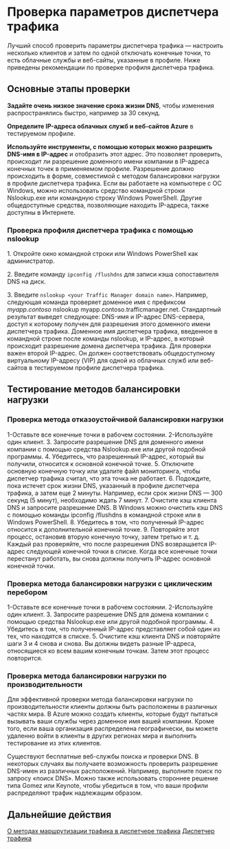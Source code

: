 <properties
   pageTitle="Проверка параметров диспетчера трафика"
   description="В этой статье вы узнаете, как проверять параметры диспетчера трафика"
   services="traffic-manager"
   documentationCenter="na"
   authors="joaoma"
   manager="adinah"
   editor="tysonn" />
<tags 
   ms.service="traffic-manager"
   ms.devlang="na"
   ms.topic="article"
   ms.tgt_pltfrm="na"
   ms.workload="infrastructure-services"
   ms.date="12/01/2015"
   ms.author="joaoma" />

# Проверка параметров диспетчера трафика

Лучший способ проверить параметры диспетчера трафика — настроить несколько клиентов и затем по одной отключать конечные точки, то есть облачные службы и веб-сайты, указанные в профиле. Ниже приведены рекомендации по проверке профиля диспетчера трафика.

## Основные этапы проверки

**Задайте очень низкое значение срока жизни DNS**, чтобы изменения распространялись быстро, например за 30 секунд.

**Определите IP-адреса облачных служб и веб-сайтов Azure** в тестируемом профиле.

**Используйте инструменты, с помощью которых можно разрешить DNS-имя в IP-адрес** и отобразить этот адрес. Это позволяет проверить, происходит ли разрешение доменного имени компании в IP-адреса конечных точек в применяемом профиле. Разрешение должно происходить в форме, совместимой с методом балансировки нагрузки в профиле диспетчера трафика. Если вы работаете на компьютере с ОС Windows, можно использовать средство командной строки Nslookup.exe или командную строку Windows PowerShell. Другие общедоступные средства, позволяющие находить IP-адреса, также доступны в Интернете.

### Проверка профиля диспетчера трафика с помощью nslookup

1\. Откройте окно командной строки или Windows PowerShell как администратор.

2\. Введите команду `ipconfig /flushdns` для записи кэша сопоставителя DNS на диск.

3\. Введите `nslookup <your Traffic Manager domain name>`. Например, следующая команда проверяет доменное имя с префиксом *myapp.contoso* nslookup myapp.contoso.trafficmanager.net. Стандартный результат выведет следующее: DNS-имя и IP-адрес DNS-сервера, доступ к которому получен для разрешения этого доменного имени диспетчера трафика. Доменное имя диспетчера трафика, введенное в командной строке после команды nslookup, и IP-адрес, в который происходит разрешение домена диспетчера трафика. Для проверки важен второй IP-адрес. Он должен соответствовать общедоступному виртуальному IP-адресу (VIP) для одной из облачных служб или веб-сайтов в тестируемом профиле диспетчера трафика.

## Тестирование методов балансировки нагрузки


### Проверка метода отказоустойчивой балансировки нагрузки

1-Оставьте все конечные точки в рабочем состоянии. 2-Используйте один клиент. 3. Запросите разрешение DNS для доменного имени компании с помощью средства Nslookup.exe или другой подобной программы. 4. Убедитесь, что разрешенный IP-адрес, который вы получили, относится к основной конечной точке. 5. Отключите основную конечную точку или удалите файл мониторинга, чтобы диспетчер трафика считал, что эта точка не работает. 6. Подождите, пока истечет срок жизни DNS, указанный в профиле диспетчера трафика, а затем еще 2 минуты. Например, если срок жизни DNS — 300 секунд (5 минут), необходимо ждать 7 минут. 7. Очистите кэш клиента DNS и запросите разрешение DNS. В Windows можно очистить кэш DNS с помощью команды ipconfig /flushdns в командной строке или в Windows PowerShell. 8. Убедитесь в том, что полученный IP-адрес относится к дополнительной конечной точке. 9. Повторяйте этот процесс, остановив вторую конечную точку, затем третью и т. д. Каждый раз проверяйте, что после разрешения DNS возвращается IP-адрес следующей конечной точки в списке. Когда все конечные точки перестанут работать, вы снова должны получить IP-адрес основной конечной точки.

### Проверка метода балансировки нагрузки с циклическим перебором

1-Оставьте все конечные точки в рабочем состоянии. 2-Используйте один клиент. 3. Запросите разрешение DNS для домена компании с помощью средства Nslookup.exe или другой подобной программы. 4. Убедитесь в том, что полученный IP-адрес представляет собой один из тех, что находятся в списке. 5. Очистите кэш клиента DNS и повторяйте шаги 3 и 4 снова и снова. Вы должны видеть разные IP-адреса, относящиеся ко всем вашим конечным точкам. Затем этот процесс повторится.

### Проверка метода балансировки нагрузки по производительности

Для эффективной проверки метода балансировки нагрузки по производительности клиенты должны быть расположены в различных частях мира. В Azure можно создать клиенты, которые будут пытаться вызывать ваши службы через доменное имя вашей компании. Кроме того, если ваша организация распределена географически, вы можете удаленно войти в клиенты в других регионах мира и выполнить тестирование из этих клиентов.

Существуют бесплатные веб-службы поиска и проверки DNS. В некоторых случаях вы получаете возможность проверить разрешение DNS-имен из различных расположений. Например, выполните поиск по запросу «поиск DNS». Можно также использовать стороннее решение типа Gomez или Keynote, чтобы убедиться в том, что ваши профили распределяют трафик надлежащим образом.

## Дальнейшие действия

[О методах маршрутизации трафика в диспетчере трафика](../about-traffic-manager-balancing-methods.md) [Диспетчер трафика](../traffic-manager.md)
 

<!---HONumber=AcomDC_1203_2015-->